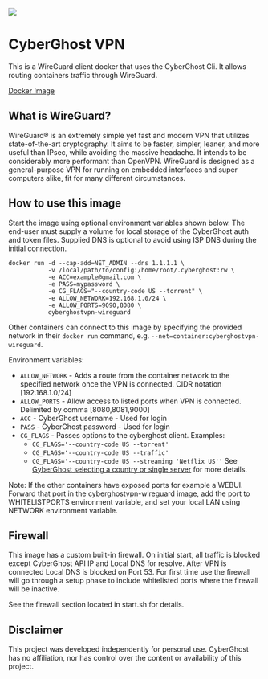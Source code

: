 <p alighn="center">
 <a href="https://www.cyberghostvpn.com/"> <img src="https://raw.githubusercontent.com/ambimanus/cyberghostvpn-wireguard/main/.img/CyberGhost-Logo-Header.png"></a>
</p>

# CyberGhost VPN

This is a WireGuard client docker that uses the CyberGhost Cli. It allows routing containers traffic through WireGuard.

[Docker Image](https://hub.docker.com/r/ambimanus/cyberghostvpn-wireguard)

## What is WireGuard?

WireGuard® is an extremely simple yet fast and modern VPN that utilizes state-of-the-art cryptography. It aims to be faster, simpler, leaner, and more useful than IPsec, while avoiding the massive headache. It intends to be considerably more performant than OpenVPN. WireGuard is designed as a general-purpose VPN for running on embedded interfaces and super computers alike, fit for many different circumstances.

## How to use this image

Start the image using optional environment variables shown below. The end-user must supply a volume for local storage of the CyberGhost auth and token files. Supplied DNS is optional to avoid using ISP DNS during the initial connection.

```
docker run -d --cap-add=NET_ADMIN --dns 1.1.1.1 \
           -v /local/path/to/config:/home/root/.cyberghost:rw \
           -e ACC=example@gmail.com \
           -e PASS=mypassword \
           -e CG_FLAGS="--country-code US --torrent" \
           -e ALLOW_NETWORK=192.168.1.0/24 \
           -e ALLOW_PORTS=9090,8080 \
           cyberghostvpn-wireguard
```

Other containers can connect to this image by specifying the provided network in their `docker run` command, e.g. `--net=container:cyberghostvpn-wireguard`.

Environment variables:
- `ALLOW_NETWORK` - Adds a route from the container network to the specified network once the VPN is connected. CIDR notation [192.168.1.0/24]
- `ALLOW_PORTS` - Allow access to listed ports when VPN is connected. Delimited by comma [8080,8081,9000]
- `ACC` - CyberGhost username - Used for login
- `PASS` - CyberGhost password - Used for login
- `CG_FLAGS` - Passes options to the cyberghost client. Examples:
    - `CG_FLAGS='--country-code US --torrent'`
    - `CG_FLAGS='--country-code US --traffic'`
    - `CG_FLAGS='--country-code US --streaming 'Netflix US''`
   See [GyberGhost selecting a country or single server](https://support.cyberghostvpn.com/hc/en-us/articles/360020673194--How-to-select-a-country-or-single-server-with-CyberGhost-on-Linux) for more details.

Note: If the other containers have exposed ports for example a WEBUI. Forward that port in the cyberghostvpn-wireguard image, add the port to WHITELISTPORTS environment variable, and set your local LAN using NETWORK environment variable.

## Firewall

This image has a custom built-in firewall. On initial start, all traffic is blocked except CyberGhost API IP and Local DNS for resolve. After VPN is connected Local DNS is blocked on Port 53. For first time use the firewall will go through a setup phase to include whitelisted ports where the firewall will be inactive.

See the firewall section located in start.sh for details.

## Disclaimer

This project was developed independently for personal use. CyberGhost has no affiliation, nor has control over the content or availability of this project.
